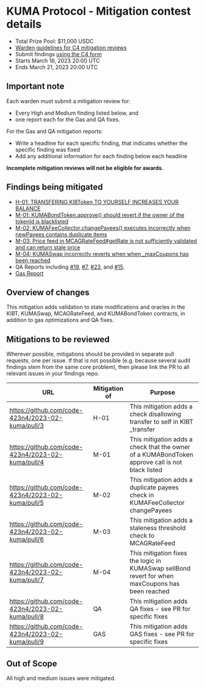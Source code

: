 # KUMA Protocol - Mitigation contest details

- Total Prize Pool: $11,000 USDC
- [Warden guidelines for C4 mitigation reviews](https://code4rena.notion.site/Guidelines-for-Versus-mitigation-reviews-ed10fc5cfbf640bd8dcec66f38b343c4)
- Submit findings [using the C4 form](https://code4rena.com/contests/2023-03-kuma-protocol-versus-mitigation-contest/submit)
- Starts March 16, 2023 20:00 UTC
- Ends March 21, 2023 20:00 UTC

## Important note

Each warden must submit a mitigation review for:

- Every High and Medium finding listed below, and
- one report each for the Gas and QA fixes.

For the Gas and QA mitigation reports:
- Write a headline for each specific finding, that indicates whether the specific finding was fixed
- Add any additional information for each finding below each headline

**Incomplete mitigation reviews will not be eligible for awards.**

## Findings being mitigated

- [H-01: TRANSFERING KIBToken TO YOURSELF INCREASES YOUR BALANCE](https://github.com/code-423n4/2023-02-kuma-findings/issues/3)
- [M-01: KUMABondToken.approve() should revert if the owner of the tokenId is blacklisted](https://github.com/code-423n4/2023-02-kuma-findings/issues/22)
- [M-02: KUMAFeeCollector.changePayees() executes incorrectly when newPayees contains duplicate items ](https://github.com/code-423n4/2023-02-kuma-findings/issues/13)
- [M-03: Price feed in MCAGRateFeed#getRate is not sufficiently validated and can return stale price](https://github.com/code-423n4/2023-02-kuma-findings/issues/11)
- [M-04: KUMASwap incorrectly reverts when when \_maxCoupons has been reached](https://github.com/code-423n4/2023-02-kuma-findings/issues/10)
- QA Reports including [#19](https://github.com/code-423n4/2023-02-kuma-findings/issues/19), [#7](https://github.com/code-423n4/2023-02-kuma-findings/issues/7), [#23](https://github.com/code-423n4/2023-02-kuma-findings/issues/23), and [#15](https://github.com/code-423n4/2023-02-kuma-findings/issues/15).
- [Gas Report](https://github.com/code-423n4/2023-02-kuma-findings/issues/21)

## Overview of changes

This mitigation adds validation to state modifications and oracles in the KIBT, KUMASwap, MCAGRateFeed, and KUMABondToken contracts, in addition to gas optimizations and QA fixes.  


## Mitigations to be reviewed

Wherever possible, mitigations should be provided in separate pull requests, one per issue. If that is not possible (e.g. because several audit findings stem from the same core problem), then please link the PR to all relevant issues in your findings repo.

| URL                                                  | Mitigation of | Purpose                                                                                         |
| ---------------------------------------------------- | ------------- | ----------------------------------------------------------------------------------------------- |
| https://github.com/code-423n4/2023-02-kuma/pull/3    | H-01          | This mitigation adds a check disallowing transfer to self in KIBT _transfer |
| https://github.com/code-423n4/2023-02-kuma/pull/4    | M-01          | This mitigation adds a check that the owner of a KUMABondToken approve call is not black listed |
| https://github.com/code-423n4/2023-02-kuma/pull/5    | M-02          | This mitigation adds a duplicate payees check in KUMAFeeCollector changePayees|
| https://github.com/code-423n4/2023-02-kuma/pull/6 | M-03          | This mitigation adds a staleness threshold check to MCAGRateFeed |
| https://github.com/code-423n4/2023-02-kuma/pull/7| M-04          | This mitigation fixes the logic in KUMASwap sellBond revert for when maxCoupons has been reached|
| https://github.com/code-423n4/2023-02-kuma/pull/8    | QA          | This mitigation adds QA fixes - see PR for specific fixes|
| https://github.com/code-423n4/2023-02-kuma/pull/9    | GAS          |This mitigation adds GAS fixes - see PR for specific fixes |

## Out of Scope

All high and medium issues were mitigated.
